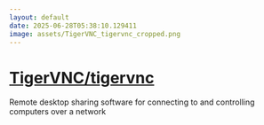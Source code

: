 ```yaml
---
layout: default
date: 2025-06-28T05:38:10.129411
image: assets/TigerVNC_tigervnc_cropped.png
---
```


# [TigerVNC/tigervnc](https://github.com/TigerVNC/tigervnc)

Remote desktop sharing software for connecting to and controlling computers over a network
